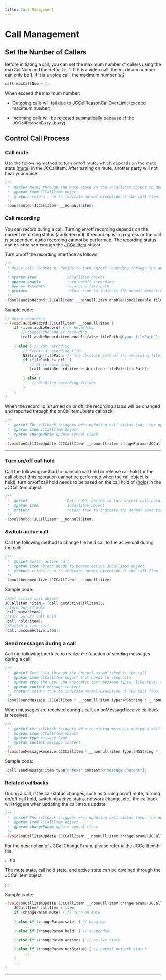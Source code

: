 ```yaml
---
title: Call Management
---
```

# Call Management

## Set the Number of Callers

Before initiating a call, you can set the maximum number of callers
using the maxCallNum and the default is 1. If it is a video call, the
maximum number can only be 1. If it is a voice call, the maximum number
is 2:

``````objectivec
call.maxCallNum = 1;
``````

When exceed the maximum number:

- Outgoing calls will fail due to JCCallReasonCallOverLimit (exceed
    maximum number).

- Incoming calls will be rejected automatically because of the
    JCCallReasonBusy (busy).

## Control Call Process

### Call mute

Use the following method to turn on/off mute, which depends on the mute
state
([mute](https://developer.juphoon.com/portal/reference/V2.1/ios/Classes/JCCallItem.html#//api/name/mute))
in the JCCallItem. After turning on mute, another party will not hear
your voice:

``````objectivec
/**
 *  @brief Mute, through the mute state in the JCCallItem object to decide to turn mute on and off
 *  @param item JCCallItem object
 *  @return return true to indicate normal execution of the call flow, and false to indicate abnormal call
 */
-(bool)mute:(JCCallItem* __nonnull)item;
``````

### Call recording

You can record during a call. Turning on/off recording depends on the
current recording status (audioRecord). If recording is in progress or
the call is suspended, audio recording cannot be performed. The
recording status can be obtained through the
[JCCallItem](https://developer.juphoon.com/portal/reference/V2.1/ios/Classes/JCCallItem.html)
object.

Turn on/off the recording interface as follows:

``````objectivec
/**
 * Voice call recording, decide to turn on/off recording through the audioRecord state in the JCCallItem object
 *
 * @param item              JCCallItem object
 * @param enable            turn on/off recording
 * @param filePath          recording file path
 * @return                  return true to indicate the normal execution of the call flow, and false to indicate call failed
 */
-(bool)audioRecord:(JCCallItem* __nonnull)item enable:(bool)enable filePath:(NSString* __nullable)filePath;
``````

Sample code:

``````objectivec
// Voice recording
- (void)audioRecord:(JCCallItem* __nonnull)item {
    if (item.audioRecord) { // Recording
       //Process the end of recording
       [call audioRecord:item enable:false filePath:@"your filePath"];
        ...
    } else { // Not recording
        // Create a recording file
        NSString *filePath; // The absolute path of the recording file, and the SDK will automatically create the recording file
        if (filePath != nil) {
           // Start recording
           [call audioRecord:item enable:true filePath:filePath];
            ...
        } else {
            // Handling recording failure
        }
    }
}
``````

When the recording is turned on or off, the recording status will be
changed and reported through the onCallItemUpdate callback:

``````objectivec
/**
 *  @brief The callback triggers when updating call status (When the upper layer receives this callback, you can obtain all the information and status of the call according to the JCCallItem object, thereby updating the call-related UI)
 *  @param item JCCallItem object
 *  @param changeParam update symbol class
 */
-(void)onCallItemUpdate:(JCCallItem* __nonnull)item changeParam:(JCCallChangeParam * __nullable)changeParam;
``````

-----

### Turn on/off call hold

Call the following method to maintain call hold or release call hold for
the call object (this operation cannot be performed when the call object
is held), turn on/off call hold needs to be based on the call hold of
([hold](http://developer.juphoon.com/portal/reference/ios/Classes/JCCallItem.html#//api/name/hold))
in the JCCallItem object:

``````objectivec
/**
 *  @brief                  Call hold, decide to turn on/off call hold hrough the call hold state in the JCCallItem object
 *  @param item             JCCallItem object
 *  @return                 return true to indicate the normal execution of the call flow, and false to indicate call failed
 */
-(bool)hold:(JCCallItem* __nonnull)item;
``````

### Switch active call

Call the following method to change the held call to the active call
during the call:

``````objectivec
/**
 *  @brief Switch active call
 *  @param item object needs to become active JCCallItem object
 *  @return return true to indicate normal execution of the call flow, and false to indicate call failed
 */
-(bool)becomeActive:(JCCallItem* __nonnull)item;
``````

Sample code:

``````objectivec
//Get active call object
JCCallItem *item = [call getActiveCallItem];;
//Turn on/off mute
[call mute:item];
//Turn on/off call hold
[call hold:item];
//Switch active call
[call becomeActive:item];
``````

### Send messages during a call

Call the following interface to realize the function of sending messages
during a call:

``````objectivec
/**
 *  @brief Send data through the channel established by the call
 *  @param item JCCallItem object that needs to send data
 *  @param type the user can customize text message types, like text, xml, etc.
 *  @param content message content
 *  @return return true to indicate normal execution of the call flow, and false to indicate call failed
 */
-(bool)sendMessage:(JCCallItem * __nonnull)item type:(NSString * __nonnull)type content:(NSString * __nonnull)content;
``````

When messages are received during a call, an onMessageReceive callback
is received:

``````objectivec
/**
 *  @brief the callback triggers when receiving messages during a call
 *  @param item JCCallItem object
 *  @param type message type
 *  @param content message content
 */
-(void)onMessageReceive:(JCCallItem * __nonnull)item type:(NSString * __nonnull)type content:(NSString * __nonnull)content;
``````

Sample code:

``````objectivec
[call sendMessage:item type:@"text" content:@"message content"];
``````

### Related callbacks

During a call, if the call status changes, such as turning on/off mute,
turning on/off call hold, switching active status, network change, etc.,
the callback will triggers when updating the call status update:

``````objectivec
/**
 *  @brief The callback triggers when updating call status (When the upper layer receives this callback, you can obtain all the information and status of the call according to the JCCallItem object, thereby updating the call-related UI)
 *  @param item JCCallItem object
 *  @param changeParam update symbol class
 */
-(void)onCallItemUpdate:(JCCallItem* __nonnull)item changeParam:(JCCallChangeParam * __nullable)changeParam;
``````

For the description of JCCallChangeParam, please refer to the
JCCallItem.h file.

::: tip

The mute state, call hold state, and active state can be obtained
through the JCCallItem object.

:::

Sample code:

``````objectivec
-(void)onCallItemUpdate:(JCCallItem* __nonnull)item changeParam:(JCCallChangeParam * __nullable)changeParam {
    JCCallItem* callItem = item;
    if (changeParam.mute) { // Turn on mute
        ...
    } else if (changeParam.sate) { // hang up
        ...
    } else if (changeParam.held) { // suspended
        ...
    } else if (changeParam.active) { // active state
        ...
    } else if (changeParam.netStatus) { // normal network status
        ...
    }
    ...
}
``````

-----
